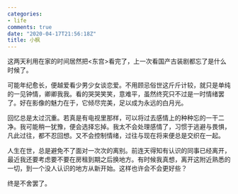 ```yaml
---
categories:
- life
comments: true
date: "2020-04-17T21:56:18Z"
title: 小枫
---
```


这两天利用在家的时间居然把<东宫>看完了，上一次看国产古装剧都忘了是什么时候了。

可能年纪愈长，便越爱看少男少女谈恋爱。不用顾忌俗世这斤斤计较，就只是单纯的一见钟情，卿卿我我。看的哭哭笑笑，意难平，虽然终究只不过是一时情绪罢了。好在影像的魅力在于，它倾尽完美，足以成为永远的白月光。

回忆总是太过沉重。若真是有电视里那样，可以将过去感情上的种种忘的一干二净。我可能稍一犹豫，便会选择忘掉。我太不会处理感情了，习惯于逃避与畏惧，凡此过往，都不忍回想。又不会控制情绪，过往与现在将来便总是交织在一起。

人生在世，总是避免不了面对一次次的离别。前连天得知有认识的同事已经离开，最近我还要考虑要不要在房租到期之后换地方。有时候我真想，离开这附近熟悉的一切，到一个没人认识的地方从新开始。这样也许会不会更好些？

终是不舍罢了。
